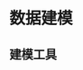 
# 数据建模  
<!-- 
如何进行数据库设计？
https://mp.weixin.qq.com/s/YgKknhoqcUnXOjMs6YGvHg
14 个实用的数据库设计技巧，一次性教给你！ 
https://mp.weixin.qq.com/s/3HYOXJZzsQd_AXwB-uLYFw
-->


## 建模工具  
<!-- 
MySQL 数据库常用建模工具
https://mp.weixin.qq.com/s/4qsj9CCPrPggXcB0nLE7Lw
https://mp.weixin.qq.com/s/9j2xUahddSayS6hjkBbF4g
-->

